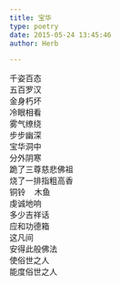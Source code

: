 ```yaml
---  
title: 宝华  
type: poetry  
date: 2015-05-24 13:45:46  
author: Herb  

---  
```

千姿百态  
五百罗汉  
金身朽坏  
冷眼相看    
雾气缭绕  
步步幽深  
宝华洞中  
分外阴寒    
跪了三尊慈悲佛祖  
烧了一排指粗高香  
铜铃    木鱼  
虔诚地响  
多少吉祥话  
应和功德箱    
这凡间  
安得此般佛法  
使俗世之人  
能度俗世之人